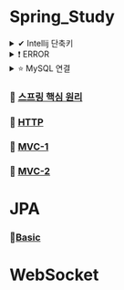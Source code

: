
# Spring_Study
<details>

<summary> ✔ Intellij 단축키 </summary>
<div markdown="1">

#### Preferences->  `Crtl + Akt + S `
#### refactor -> ` Crtl + Alt + M `
#### getter setter -> `Alt + insert `
#### create new Test -> ` Crtl + Shift + T `
#### static import -> `Alt + Enter `
#### 변수 이름 한번에 바꾸기 -> ` Shift + F6 `
#### 실행 -> ` Crtl + Shift + F10 `
#### 주석처리 ` Crtl + / `
#### method명 출력  `soutm`
#### 변수명 출력  `sout`
#### 코드복사  'Crtl + d'
#### 바로 다음줄로  'Crtl + Shift + Enter'
#### 인라인 ``

</div>
</details>

<details>

<summary> ❗ ERROR </summary>
<div markdown="1">

<details>
  <summary> 인코딩 설정 </summary>
  <div markdonw = "2">
  
  - 한글 깨짐 현상 방지
  
  ### 1️⃣ Intelij VM 설정
  - Intelij 설피 파일 경로로 이동
  - bin 디렉터리 하위 .vmoptions 파일을 메모장으로 실행
  
  ![image](https://user-images.githubusercontent.com/87464750/190101528-2f60ee16-b9a1-4e5e-9608-1b3e2774bc92.png)

  - 파일의 맨 아랫줄에 -Dfile.encoding=UTF-8를 추가한 후 실행.
  
  ### 2️⃣  Edit Custom VM Options
  - Itellij를 실행
  - help -> Edit Custom VM Options
  - -Dfile.encoding=UTF-8를 추가한 후 다시 실행.
  
  ### 3️⃣ Intellij Editor File Encoding 설정
  - File -> Setting
  
  ![image](https://user-images.githubusercontent.com/87464750/190102321-21f479d0-6451-49a0-b24d-1d570be8415b.png)


  </div>
</details>

<details>
  <summary> Exception in thread "main" java.lang.NoClassDefFoundError: javax/xml/bind/JAXBException </summary>
  <div markdonw = "2">
  
  - JAVA11에서 발생
  
  ![image](https://user-images.githubusercontent.com/87464750/192098990-1a614e1b-08f7-4006-861b-768c0016136e.png)

-  해결방법
- pom.xm1에 코드 추가

```
<dependency>
    <groupId>javax.xml.bind</groupId>
     <artifactId>jaxb-api</artifactId>
    <version>2.3.0</version>
 </dependency>
```

  </div>
</details>

<details>
  <summary> H2 Database 연결(not found 오류❗) </summary>
  <div markdonw = "2">
  
 ### 1️⃣ bin-> h2.bat 실행
 ### 2️⃣ 데이터베이스 생성
  ![image](https://user-images.githubusercontent.com/87464750/198990301-32baf5a1-3efb-41d2-80a8-bf7ccc38593c.png)

- Generic H2(Embedded) 선택
- JDBC URL에 jdbc:h2~/(원하는 데이터 베이스 이름) 입력

### 3️⃣ Generic H2(Server)로 변경하고 접속

   </div>
</details>

<details>
  <summary> No runnable methods </summary>
  <div markdonw = "2">
  
  ![image](https://user-images.githubusercontent.com/87464750/201090863-57421e4a-1895-4fac-9295-d693dc005017.png)

### 해결방법
#### import org.junit.jupiter.api.Test; -> import org.junit.Test;로 변경하기

   </div>
</details>


</div>
</details>

<details>

<summary>⭐ MySQL 연결 </summary>
<div markdown="1">

1️⃣ build.gradle
```
dependencies {
	implementation 'mysql:mysql-connector-java'
	implementation 'org.springframework.boot:spring-boot-starter-data-jpa'
}
```

2️⃣ resources -> application.properties
```
# MySQL ??
spring.datasource.driver-class-name=com.mysql.cj.jdbc.Driver

# DB Source URL
spring.datasource.url=jdbc:mysql://localhost:3306/<dbname>?useSSL=false&useUnicode=true&serverTimezone=Asia/Seoul

# DB username
spring.datasource.username=root

# DB password
spring.datasource.password=1234

# true ??? JPA ??? ?? ??
spring.jpa.show-sql=true

# DDL(create, alter, drop) ??? DB? ?? ??? ??? ? ??.
spring.jpa.hibernate.ddl-auto=update

# JPA? ???? Hibernate? ????? ??? SQL? ???? ????.
spring.jpa.properties.hibernate.format_sql=true
```

  </div>
</details>


### 📒 [스프링 핵심 원리](Spring-basic.md)
### 📘 [HTTP](HTTP.md)
### 📙 [MVC-1](MVC-1.md)
### 📕 [MVC-2](MVC-2.md)

# JPA
### 📒[Basic](JPA-Basic.md)
# WebSocket

